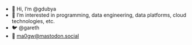 - 👋 Hi, I’m @gdubya
- 👀 I’m interested in programming, data engineering, data platforms, cloud technologies, etc.
- 🐦 @gareth
- 🐘 ma0gw@mastodon.social

<!---
gdubya/gdubya is a ✨ special ✨ repository because its `README.md` (this file) appears on your GitHub profile.
You can click the Preview link to take a look at your changes.
--->
